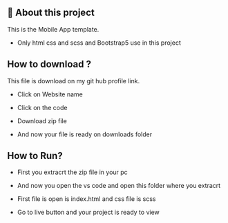 ## 🚀 About this project
 This is the Mobile App template.

* Only html  css and scss and Bootstrap5 use in this project


## How to download ?
This file is download on my git hub profile link.
* Click on Website name

* Click on the code 

* Download zip file

* And now your file is ready on downloads folder

## How to Run?
* First you extracrt the zip file in your pc

* And now you open the vs code and open this folder where you extracrt

* First file is open is index.html and css file is scss

* Go to live button and your project is  ready to view
